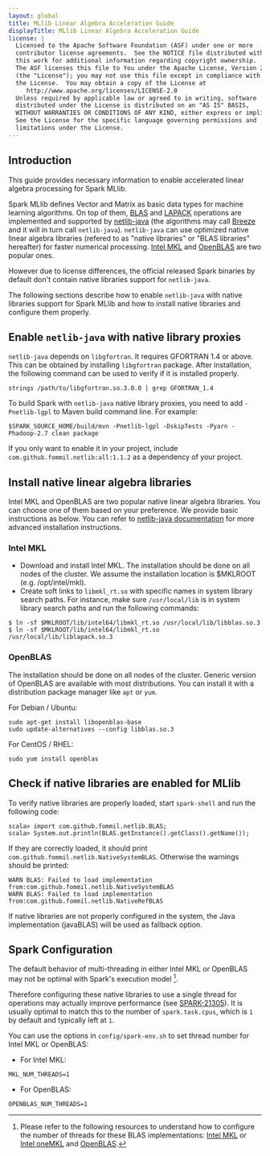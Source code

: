 ```yaml
---
layout: global
title: MLlib Linear Algebra Acceleration Guide
displayTitle: MLlib Linear Algebra Acceleration Guide
license: |
  Licensed to the Apache Software Foundation (ASF) under one or more
  contributor license agreements.  See the NOTICE file distributed with
  this work for additional information regarding copyright ownership.
  The ASF licenses this file to You under the Apache License, Version 2.0
  (the "License"); you may not use this file except in compliance with
  the License.  You may obtain a copy of the License at
     http://www.apache.org/licenses/LICENSE-2.0
  Unless required by applicable law or agreed to in writing, software
  distributed under the License is distributed on an "AS IS" BASIS,
  WITHOUT WARRANTIES OR CONDITIONS OF ANY KIND, either express or implied.
  See the License for the specific language governing permissions and
  limitations under the License.
---
```


## Introduction

This guide provides necessary information to enable accelerated linear algebra processing for Spark MLlib.

Spark MLlib defines Vector and Matrix as basic data types for machine learning algorithms. On top of them, [BLAS](https://en.wikipedia.org/wiki/Basic_Linear_Algebra_Subprograms) and [LAPACK](https://en.wikipedia.org/wiki/LAPACK) operations are implemented and supported by [netlib-java](https://github.com/fommil/netlib-Java) (the algorithms may call [Breeze](https://github.com/scalanlp/breeze) and it will in turn call `netlib-java`). `netlib-java` can use optimized native linear algebra libraries (refered to as "native libraries" or "BLAS libraries" hereafter) for faster numerical processing. [Intel MKL](https://software.intel.com/content/www/us/en/develop/tools/math-kernel-library.html) and [OpenBLAS](http://www.openblas.net) are two popular ones.

However due to license differences, the official released Spark binaries by default don't contain native libraries support for `netlib-java`.

The following sections describe how to enable `netlib-java` with native libraries support for Spark MLlib and how to install native libraries and configure them properly.

## Enable `netlib-java` with native library proxies 

`netlib-java` depends on `libgfortran`. It requires GFORTRAN 1.4 or above. This can be obtained by installing `libgfortran` package. After installation, the following command can be used to verify if it is installed properly.
```
strings /path/to/libgfortran.so.3.0.0 | grep GFORTRAN_1.4
```

To build Spark with `netlib-java` native library proxies, you need to add `-Pnetlib-lgpl` to Maven build command line. For example:
```
$SPARK_SOURCE_HOME/build/mvn -Pnetlib-lgpl -DskipTests -Pyarn -Phadoop-2.7 clean package
```

If you only want to enable it in your project, include `com.github.fommil.netlib:all:1.1.2` as a dependency of your project.

## Install native linear algebra libraries

Intel MKL and OpenBLAS are two popular native linear algebra libraries. You can choose one of them based on your preference. We provide basic instructions as below. You can refer to [netlib-java documentation](https://github.com/fommil/netlib-java) for more advanced installation instructions.

### Intel MKL

- Download and install Intel MKL. The installation should be done on all nodes of the cluster. We assume the installation location is $MKLROOT (e.g. /opt/intel/mkl).
- Create soft links to `libmkl_rt.so` with specific names in system library search paths. For instance, make sure `/usr/local/lib` is in system library search paths and run the following commands:
```
$ ln -sf $MKLROOT/lib/intel64/libmkl_rt.so /usr/local/lib/libblas.so.3
$ ln -sf $MKLROOT/lib/intel64/libmkl_rt.so /usr/local/lib/liblapack.so.3
```

### OpenBLAS

The installation should be done on all nodes of the cluster. Generic version of OpenBLAS are available with most distributions. You can install it with a distribution package manager like `apt` or `yum`.

For Debian / Ubuntu:
```
sudo apt-get install libopenblas-base
sudo update-alternatives --config libblas.so.3
```
For CentOS / RHEL:
```
sudo yum install openblas
```

## Check if native libraries are enabled for MLlib

To verify native libraries are properly loaded, start `spark-shell` and run the following code:
```
scala> import com.github.fommil.netlib.BLAS;
scala> System.out.println(BLAS.getInstance().getClass().getName());
```

If they are correctly loaded, it should print `com.github.fommil.netlib.NativeSystemBLAS`. Otherwise the warnings should be printed:
```
WARN BLAS: Failed to load implementation from:com.github.fommil.netlib.NativeSystemBLAS
WARN BLAS: Failed to load implementation from:com.github.fommil.netlib.NativeRefBLAS
```

If native libraries are not properly configured in the system, the Java implementation (javaBLAS) will be used as fallback option.

## Spark Configuration

The default behavior of multi-threading in either Intel MKL or OpenBLAS may not be optimal with Spark's execution model [^1].

Therefore configuring these native libraries to use a single thread for operations may actually improve performance (see [SPARK-21305](https://issues.apache.org/jira/browse/SPARK-21305)). It is usually optimal to match this to the number of `spark.task.cpus`, which is `1` by default and typically left at `1`.

You can use the options in `config/spark-env.sh` to set thread number for Intel MKL or OpenBLAS:
* For Intel MKL:
```
MKL_NUM_THREADS=1
```
* For OpenBLAS:
```
OPENBLAS_NUM_THREADS=1
```

[^1]: Please refer to the following resources to understand how to configure the number of threads for these BLAS implementations: [Intel MKL](https://software.intel.com/en-us/articles/recommended-settings-for-calling-intel-mkl-routines-from-multi-threaded-applications) or [Intel oneMKL](https://software.intel.com/en-us/onemkl-linux-developer-guide-improving-performance-with-threading) and [OpenBLAS](https://github.com/xianyi/OpenBLAS/wiki/faq#multi-threaded).
